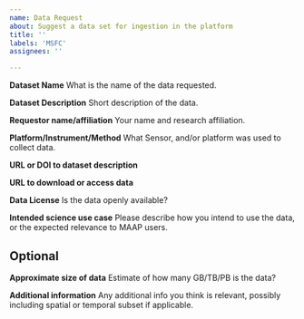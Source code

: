 ```yaml
---
name: Data Request
about: Suggest a data set for ingestion in the platform
title: ''
labels: 'MSFC'
assignees: ''

---
```


**Dataset Name**
What is the name of the data requested.

**Dataset Description**
Short description of the data.

**Requestor name/affiliation**
Your name and research affiliation.

**Platform/Instrument/Method**
What Sensor, and/or platform was used to collect data.

**URL or DOI to dataset description**

**URL to download or access data**

**Data License**
Is the data openly available?

**Intended science use case**
Please describe how you intend to use the data, or the expected relevance to MAAP users.

## Optional

**Approximate size of data**
Estimate of how many GB/TB/PB is the data?

**Additional information**
Any additional info you think is relevant, possibly including spatial or temporal subset if applicable.
